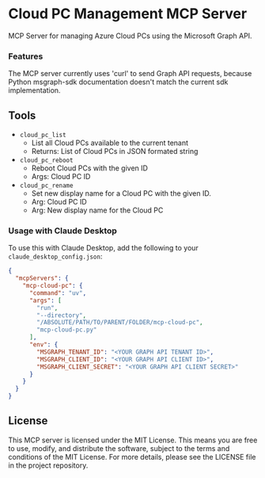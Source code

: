 # Cloud PC Management MCP Server

MCP Server for managing Azure Cloud PCs using the Microsoft Graph API.

### Features
The MCP server currently uses 'curl' to send Graph API requests, because Python msgraph-sdk documentation doesn't match the current sdk implementation.

## Tools
* `cloud_pc_list`
   - List all Cloud PCs available to the current tenant
   - Returns: List of Cloud PCs in JSON formated string
* `cloud_pc_reboot`
   - Reboot Cloud PCs with the given ID
   - Args: Cloud PC ID
* `cloud_pc_rename`
   - Set new display name for a Cloud PC with the given ID.
   - Arg: Cloud PC ID
   - Arg: New display name for the Cloud PC


### Usage with Claude Desktop
To use this with Claude Desktop, add the following to your `claude_desktop_config.json`:

```json
{
  "mcpServers": {
    "mcp-cloud-pc": {
      "command": "uv",
      "args": [
        "run",
        "--directory",
        "/ABSOLUTE/PATH/TO/PARENT/FOLDER/mcp-cloud-pc",
        "mcp-cloud-pc.py"
      ],
      "env": {
        "MSGRAPH_TENANT_ID": "<YOUR GRAPH API TENANT ID>",
        "MSGRAPH_CLIENT_ID": "<YOUR GRAPH API CLIENT ID>",
        "MSGRAPH_CLIENT_SECRET": "<YOUR GRAPH API CLIENT SECRET>"
      }
    }
  }
}
```

## License

This MCP server is licensed under the MIT License. This means you are free to use, modify, and distribute the software, subject to the terms and conditions of the MIT License. For more details, please see the LICENSE file in the project repository.

